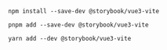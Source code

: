 ```shell renderer="vue" language="js" packageManager="npm"
npm install --save-dev @storybook/vue3-vite
```

```shell renderer="vue" language="js" packageManager="pnpm"
pnpm add --save-dev @storybook/vue3-vite
```

```shell renderer="vue" language="js" packageManager="yarn"
yarn add --dev @storybook/vue3-vite
```
